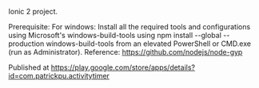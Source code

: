 Ionic 2 project.

Prerequisite:
For windows:
Install all the required tools and configurations using Microsoft's windows-build-tools using npm install --global --production windows-build-tools from an elevated PowerShell or CMD.exe (run as Administrator).
Reference: https://github.com/nodejs/node-gyp

Published at https://play.google.com/store/apps/details?id=com.patrickpu.activitytimer